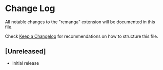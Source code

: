 # Change Log

All notable changes to the "remanga" extension will be documented in this file.

Check [Keep a Changelog](http://keepachangelog.com/) for recommendations on how to structure this file.

## [Unreleased]

- Initial release